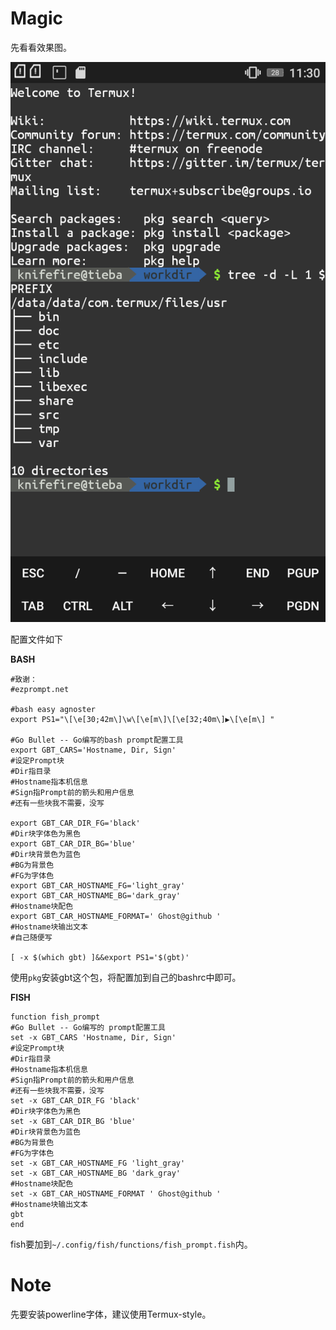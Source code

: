 # Magic

先看看效果图。

![gbt](Graph/gbt.png)

配置文件如下

**BASH**

```shell
#致谢：
#ezprompt.net

#bash easy agnoster
export PS1="\[\e[30;42m\]\w\[\e[m\]\[\e[32;40m\]▶\[\e[m\] "

#Go Bullet -- Go编写的bash prompt配置工具
export GBT_CARS='Hostname, Dir, Sign'
#设定Prompt块
#Dir指目录
#Hostname指本机信息
#Sign指Prompt前的箭头和用户信息
#还有一些块我不需要，没写

export GBT_CAR_DIR_FG='black'
#Dir块字体色为黑色
export GBT_CAR_DIR_BG='blue'
#Dir块背景色为蓝色
#BG为背景色
#FG为字体色
export GBT_CAR_HOSTNAME_FG='light_gray'
export GBT_CAR_HOSTNAME_BG='dark_gray'
#Hostname块配色
export GBT_CAR_HOSTNAME_FORMAT=' Ghost@github '
#Hostname块输出文本
#自己随便写

[ -x $(which gbt) ]&&export PS1='$(gbt)'
```

使用`pkg`安装gbt这个包，将配置加到自己的bashrc中即可。

**FISH**

```fish
function fish_prompt
#Go Bullet -- Go编写的 prompt配置工具
set -x GBT_CARS 'Hostname, Dir, Sign'
#设定Prompt块
#Dir指目录
#Hostname指本机信息
#Sign指Prompt前的箭头和用户信息
#还有一些块我不需要，没写
set -x GBT_CAR_DIR_FG 'black'
#Dir块字体色为黑色
set -x GBT_CAR_DIR_BG 'blue'
#Dir块背景色为蓝色
#BG为背景色
#FG为字体色
set -x GBT_CAR_HOSTNAME_FG 'light_gray'
set -x GBT_CAR_HOSTNAME_BG 'dark_gray'
#Hostname块配色
set -x GBT_CAR_HOSTNAME_FORMAT ' Ghost@github '
#Hostname块输出文本
gbt
end
```

fish要加到`~/.config/fish/functions/fish_prompt.fish`内。

# Note

先要安装powerline字体，建议使用Termux-style。

